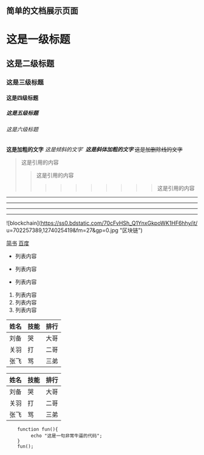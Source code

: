 ## 简单的文档展示页面
# 这是一级标题
## 这是二级标题
### 这是三级标题
#### 这是四级标题
##### 这是五级标题
###### 这是六级标题
**这是加粗的文字**
*这是倾斜的文字*`
***这是斜体加粗的文字***
~~这是加删除线的文字~~
>这是引用的内容
>>这是引用的内容
>>>>>>>>>>这是引用的内容
---
----
***
*****
![blockchain](https://ss0.bdstatic.com/70cFvHSh_Q1YnxGkpoWK1HF6hhy/it/
u=702257389,1274025419&fm=27&gp=0.jpg "区块链")

[简书](http://jianshu.com)
[百度](http://baidu.com)

- 列表内容
+ 列表内容
* 列表内容

1. 列表内容
2. 列表内容
3. 列表内容

|姓名|技能|排行|
|---|---|---|
|刘备|哭|大哥|
|关羽|打|二哥|
|张飞|骂|三弟|

姓名|技能|排行
---|---|---
刘备|哭|大哥
关羽|打|二哥
张飞|骂|三弟


```
    function fun(){
         echo "这是一句非常牛逼的代码";
    }
    fun();
```
